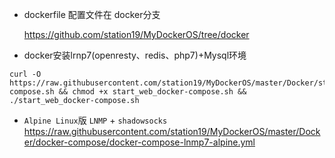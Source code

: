 - dockerfile 配置文件在 docker分支

    https://github.com/station19/MyDockerOS/tree/docker


- docker安装lrnp7(openresty、redis、php7)+Mysql环境
```shell
curl -O https://raw.githubusercontent.com/station19/MyDockerOS/master/Docker/start_web_docker-compose.sh && chmod +x start_web_docker-compose.sh && ./start_web_docker-compose.sh
```

- `Alpine Linux`版 `LNMP` + `shadowsocks`
https://raw.githubusercontent.com/station19/MyDockerOS/master/Docker/docker-compose/docker-compose-lnmp7-alpine.yml
